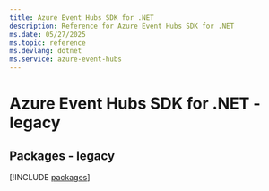 ```yaml
---
title: Azure Event Hubs SDK for .NET
description: Reference for Azure Event Hubs SDK for .NET
ms.date: 05/27/2025
ms.topic: reference
ms.devlang: dotnet
ms.service: azure-event-hubs
---
```

# Azure Event Hubs SDK for .NET - legacy
## Packages - legacy
[!INCLUDE [packages](event-hubs-index.md)]